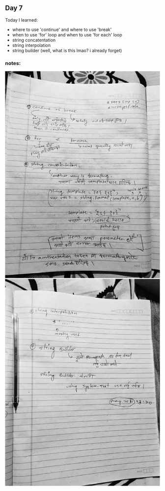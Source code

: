 ## Day 7

Today I learned:
- where to use 'continue' and where to use 'break'
- when to use 'for' loop and when to use 'for each' loop
- string concatentation
- string interpolation
- string builder (well, what is this lmao? i already forget)

### notes:

![Images](https://github.com/realtirtha/100DaysOfCode-ProgressTracker/blob/main/images/7a.jpg)
![Images](https://github.com/realtirtha/100DaysOfCode-ProgressTracker/blob/main/images/7b.jpg)
